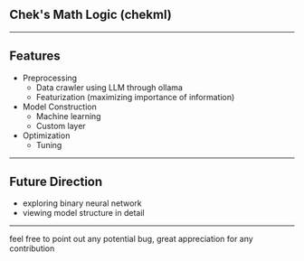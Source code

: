  ## Chek's Math Logic (chekml)
 ---
 ## Features
 - Preprocessing
   - Data crawler using LLM through ollama
   - Featurization (maximizing importance of information)
 - Model Construction
   - Machine learning
   - Custom layer
 - Optimization
   - Tuning
 
 ---
 ## Future Direction
 - exploring binary neural network
 - viewing model structure in detail

 ---
 feel free to point out any potential bug, great appreciation for any contribution
